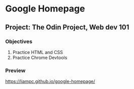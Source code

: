 # Google Homepage

## Project: The Odin Project, Web dev 101

### Objectives
1. Practice HTML and CSS
2. Practice Chrome Devtools

### Preview

https://liampc.github.io/google-homepage/
